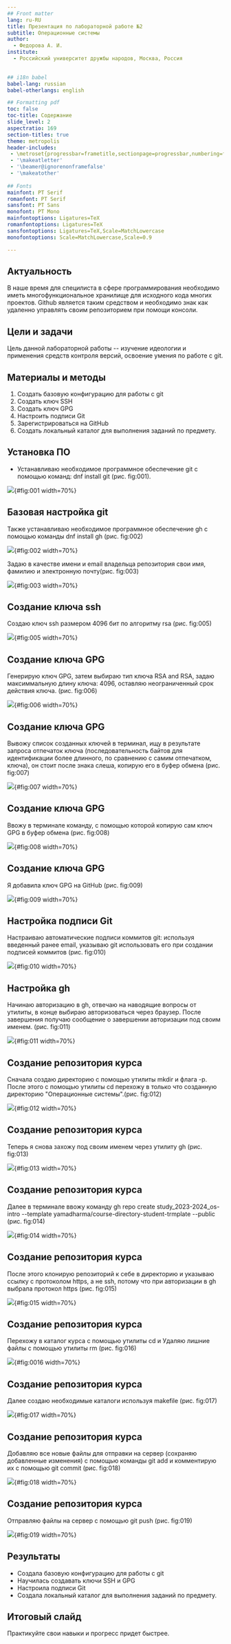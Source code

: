 ```yaml
---
## Front matter
lang: ru-RU
title: Презентация по лабораторной работе №2
subtitle: Операционные системы
author:
  - Федорова А. И.
institute:
  - Российский университет дружбы народов, Москва, Россия
  

## i18n babel
babel-lang: russian
babel-otherlangs: english

## Formatting pdf
toc: false
toc-title: Содержание
slide_level: 2
aspectratio: 169
section-titles: true
theme: metropolis
header-includes:
 - \metroset{progressbar=frametitle,sectionpage=progressbar,numbering=fraction}
 - '\makeatletter'
 - '\beamer@ignorenonframefalse'
 - '\makeatother'
 
## Fonts
mainfont: PT Serif
romanfont: PT Serif
sansfont: PT Sans
monofont: PT Mono
mainfontoptions: Ligatures=TeX
romanfontoptions: Ligatures=TeX
sansfontoptions: Ligatures=TeX,Scale=MatchLowercase
monofontoptions: Scale=MatchLowercase,Scale=0.9

---
```



## Актуальность

В наше время для специлиста в сфере программирования необходимо иметь многофункциональное хранилище для исходного кода многих проектов. Github является таким средством и необходимо знак как удаленно управлять своим репозиторием при помощи консоли.

## Цели и задачи

Цель данной лабораторной работы -- изучение идеологии и применения средств контроля версий, освоение умения по работе с git.

## Материалы и методы

1. Создать базовую конфигурацию для работы с git
2. Создать ключ SSH
3. Создать ключ GPG
4. Настроить подписи Git
5. Зарегистрироваться на GitHub
6. Создать локальный каталог для выполнения заданий по предмету.


## Установка ПО

- Устанавливаю необходимое программное обеспечение git с помощью команд: dnf install git (рис. fig:001).

![](image/1.png){#fig:001 width=70%}

## Базовая настройка git

Также устанавливаю необходимое программное обеспечение gh с помощью команды dnf install gh  (рис. fig:002)

![](image/2.png){#fig:002 width=70%}

Задаю в качестве имени и email владельца репозитория свои имя, фамилию и электронную почту(рис. fig:003)

![](image/3.png){#fig:003 width=70%}

## Создание ключа ssh 

Создаю ключ ssh размером 4096 бит по алгоритму rsa (рис. fig:005)

![](image/5.png){#fig:005 width=70%}

## Создание ключа GPG

Генерирую ключ GPG, затем выбираю тип ключа RSA and RSA, задаю максиммальную длину ключа: 4096, оставляю неограниченный срок действия ключа. (рис. fig:006)

![](image/6.png){#fig:006 width=70%}

## Создание ключа GPG

Вывожу список созданных ключей в терминал, ищу в результате запроса отпечаток ключа (последовательность байтов для идентификации более длинного, по сравнению с самим отпечатком, ключа), он стоит после знака слеша, копирую его в буфер обмена (рис. fig:007)

![](image/7.png){#fig:007 width=70%}


## Создание ключа GPG

Ввожу в терминале команду, с помощью которой копирую сам ключ GPG в буфер обмена (рис. fig:008)

![](image/8.png){#fig:008 width=70%}

## Создание ключа GPG

Я добавила ключ GPG на GitHub (рис. fig:009)

![](image/9.png){#fig:009 width=70%}

## Настройка подписи Git

 Настраиваю автоматические подписи коммитов git: используя введенный ранее email, указываю git использовать его при создании подписей коммитов (рис. fig:010)

![](image/10.png){#fig:010 width=70%}

## Настройка gh

 Начинаю авторизацию в gh, отвечаю на наводящие вопросы от утилиты, в конце выбираю авторизоваться через браузер. После завершения получаю сообщение о завершении авторизации под своим именем. (рис. fig:011)

![](image/11.png){#fig:011 width=70%}

## Создание репозитория курса 

 Сначала создаю директорию с помощью утилиты mkdir и флага -p. После этого с помощью утилиты cd перехожу в только что созданную директорию "Операционные системы".(рис. fig:012)

![](image/12.png){#fig:012 width=70%}

## Создание репозитория курса 

Теперь я снова захожу под своим именем через утилиту gh (рис. fig:013)

![](image/13.png){#fig:013 width=70%}

## Создание репозитория курса 

 Далее в терминале ввожу команду gh repo create study_2023-2024_os-intro --template yamadharma/course-directory-student-trmplate --public (рис. fig:014)

![](image/14.png){#fig:014 width=70%}

## Создание репозитория курса 

 После этого клонирую репозиторий к себе в директорию и указываю ссылку с протоколом https, а не ssh, потому что при авторизации в gh выбрала протокол https (рис. fig:015)

![](image/15.png){#fig:015 width=70%}

## Создание репозитория курса 

Перехожу в каталог курса с помощью утилиты cd и Удаляю лишние файлы с помощью утилиты rm  (рис. fig:016)

![](image/16.png){#fig:0016 width=70%}

## Cоздание репозитория курса 

Далее создаю необходимые каталоги используя makefile (рис. fig:017)

![](image/17.png){#fig:017 width=70%}

## Создание репозитория курса 

 Добавляю все новые файлы для отправки на сервер (сохраняю добавленные изменения) с помощью команды git add и комментирую их с помощью git commit (рис. fig:018)

![](image/18.png){#fig:018 width=70%}

## Создание репозитория курса 

Отправляю файлы на сервер с помощью git push (рис. fig:019)

![](image/19.png){#fig:019 width=70%}


## Результаты

- Создала базовую конфигурацию для работы с git
- Научилась создавать ключи  SSH и GPG 
- Настроила подписи Git
- Создала локальный каталог для выполнения заданий по предмету.

## Итоговый слайд

Практикуйте свои навыки и прогресс придет быстрее.



